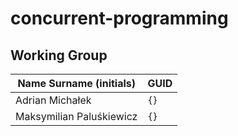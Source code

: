 # concurrent-programming

## Working Group

| Name Surname (initials)   | GUID                                     |
| ------------------------- | ---------------------------------------- |
| Adrian Michałek           | `{}` |
| Maksymilian Paluśkiewicz  | `{}` |
